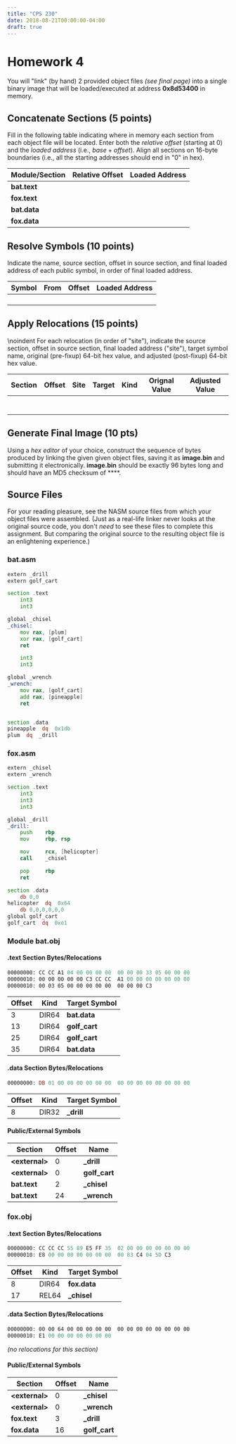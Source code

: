```yaml
---
title: "CPS 230"
date: 2018-08-21T00:00:00-04:00
draft: true
---
```


# Homework 4

You will "link" (by hand) 2 provided object files *(see final page)* into a single binary image that will be loaded/executed at address **0x8d53400** in memory.

## Concatenate Sections (5 points)

Fill in the following table indicating where in memory each section from each object file will be located. Enter both the *relative offset* (starting at 0) and the *loaded address* (i.e., $base + offset$). Align all sections on 16-byte boundaries (i.e., all the starting addresses should end in "0" in hex).

| Module/Section | Relative Offset | Loaded Address |
| --- | --- | --- |
| **bat.text** | | |
| **fox.text** | | |
| **bat.data** | | |
| **fox.data** | | |

## Resolve Symbols (10 points)

Indicate the name, source section, offset in source section, and final loaded address of each public symbol, in order of final loaded address.

| Symbol | From | Offset | Loaded Address |
| --- | --- | --- | --- |
| | | | |
| | | | |
| | | | |
| | | | |

## Apply Relocations (15 points)

\noindent
For each relocation (in order of "site"), indicate the source section, offset in source section, final loaded address ("site"), target symbol name, original (pre-fixup) 64-bit hex value, and adjusted (post-fixup) 64-bit hex value.

| Section | Offset | Site | Target | Kind | Orignal Value | Adjusted Value |
| --- | --- | --- | --- | --- | --- | --- |
| | | | | | | |
| | | | | | | |
| | | | | | | |
| | | | | | | |
| | | | | | | |
| | | | | | | |
| | | | | | | |

## Generate Final Image (10 pts)

Using a *hex editor* of your choice, construct the sequence of bytes produced by linking the given given object files, saving it as **image.bin** and submitting it electronically.  **image.bin** should be exactly 96 bytes long and should have an MD5 checksum of ****.

## Source Files

For your reading pleasure, see the NASM source files from which your object files were assembled.  (Just as a real-life linker never looks at the original source code, you don't *need* to see these files to complete this assignment. But comparing the original source to the resulting object file is an enlightening experience.)

### bat.asm
``` asm
extern _drill
extern golf_cart

section .text
    int3
    int3

global _chisel
_chisel:
    mov rax, [plum]
    xor rax, [golf_cart]
    ret

    int3
    int3

global _wrench
_wrench:
    mov rax, [golf_cart]
    add rax, [pineapple]
    ret


section .data
pineapple  dq  0x1db
plum  dq  _drill
```

### fox.asm
``` asm
extern _chisel
extern _wrench

section .text
    int3
    int3
    int3

global _drill
_drill:
    push    rbp
    mov     rbp, rsp

    mov     rcx, [helicopter]
    call    _chisel

    pop     rbp
    ret

section .data
    db 0,0
helicopter  dq  0x64
    db 0,0,0,0,0,0
global golf_cart
golf_cart  dq  0xe1
```

### Module bat.obj
#### .text Section Bytes/Relocations
``` asm
00000000: CC CC A1 04 00 00 00 00  00 00 00 33 05 00 00 00
00000010: 00 00 00 00 00 C3 CC CC  A1 00 00 00 00 00 00 00
00000010: 00 03 05 00 00 00 00 00  00 00 00 C3              
```

| Offset | Kind | Target Symbol |
| --- | --- | --- |
| 3 | DIR64 | **bat.data** |
| 13 | DIR64 | **golf_cart** |
| 25 | DIR64 | **golf_cart** |
| 35 | DIR64 | **bat.data** |

#### .data Section Bytes/Relocations
``` asm
00000000: DB 01 00 00 00 00 00 00  00 00 00 00 00 00 00 00
```

| Offset | Kind | Target Symbol |
| --- | --- | --- |
| 8 | DIR32 | **_drill** |

#### Public/External Symbols
| Section | Offset | Name |
| --- | --- | --- |
| **&lt;external&gt;** | 0 | **_drill** |
| **&lt;external&gt;** | 0 | **golf_cart** |
| **bat.text** | 2 | **_chisel** |
| **bat.text** | 24 | **_wrench** |

### fox.obj
#### .text Section Bytes/Relocations
``` asm
00000000: CC CC CC 55 89 E5 FF 35  02 00 00 00 00 00 00 00
00000010: E8 00 00 00 00 00 00 00  00 83 C4 04 5D C3
```

| Offset | Kind | Target Symbol |
| --- | --- | --- |
| 8 | DIR64 | **fox.data** |
| 17 | REL64 | **_chisel** |

#### .data Section Bytes/Relocations
``` asm
00000000: 00 00 64 00 00 00 00 00  00 00 00 00 00 00 00 00
00000010: E1 00 00 00 00 00 00 00  
```

*(no relocations for this section)*

#### Public/External Symbols
| Section | Offset | Name |
| --- | --- | --- |
| **&lt;external&gt;** | 0 | **_chisel** |
| **&lt;external&gt;** | 0 | **_wrench** |
| **fox.text** | 3 | **_drill** |
| **fox.data** | 16 | **golf_cart** |

